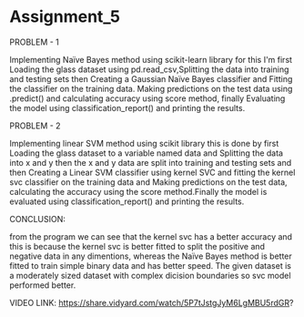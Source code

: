 # Assignment_5

PROBLEM - 1

Implementing Naïve Bayes method using scikit-learn library for this I'm first Loading the glass dataset using pd.read_csv,Splitting the data into training and testing sets then Creating a Gaussian Naïve Bayes classifier and Fitting the classifier on the training data. Making predictions on the test data using .predict() and calculating accuracy using score method, finally Evaluating the model using classification_report() and printing the results.

PROBLEM - 2

Implementing linear SVM method using scikit library this is done by first Loading the glass dataset to a variable named data and Splitting the data into x and y then the x and y data are split into training and testing sets and then Creating a Linear SVM classifier using kernel SVC and fitting the kernel svc classifier on the training data and Making predictions on the test data, calculating the accuracy using the score method.Finally the model is evaluated using classification_report() and printing the results.

CONCLUSION:

from the program we can see that the kernel svc has a better accuracy and this is because the kernel svc is better fitted to split the positive and negative data in any dimentions, whereas the Naïve Bayes method is better fitted to train simple binary data and has better speed. The given dataset is a moderately sized dataset with complex dicision boundaries so svc model performed better.

VIDEO LINK: https://share.vidyard.com/watch/5P7tJstgJyM6LgMBU5rdGR?
